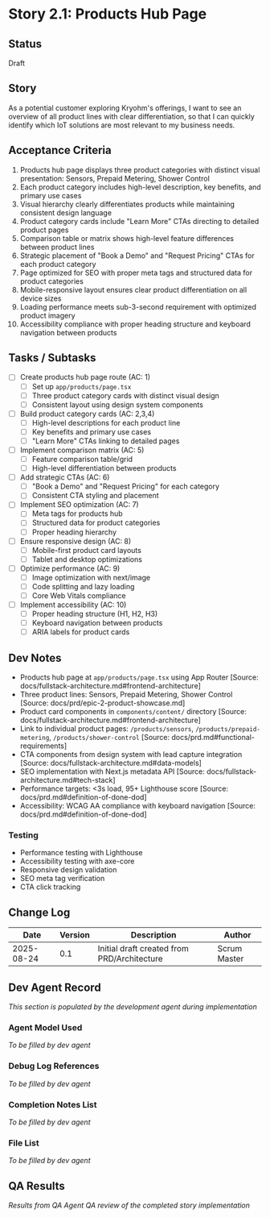 # Story 2.1: Products Hub Page

## Status
Draft

## Story
As a potential customer exploring Kryohm's offerings,
I want to see an overview of all product lines with clear differentiation,
so that I can quickly identify which IoT solutions are most relevant to my business needs.

## Acceptance Criteria
1. Products hub page displays three product categories with distinct visual presentation: Sensors, Prepaid Metering, Shower Control
2. Each product category includes high-level description, key benefits, and primary use cases
3. Visual hierarchy clearly differentiates products while maintaining consistent design language
4. Product category cards include "Learn More" CTAs directing to detailed product pages
5. Comparison table or matrix shows high-level feature differences between product lines
6. Strategic placement of "Book a Demo" and "Request Pricing" CTAs for each product category
7. Page optimized for SEO with proper meta tags and structured data for product categories
8. Mobile-responsive layout ensures clear product differentiation on all device sizes
9. Loading performance meets sub-3-second requirement with optimized product imagery
10. Accessibility compliance with proper heading structure and keyboard navigation between products

## Tasks / Subtasks
- [ ] Create products hub page route (AC: 1)
  - [ ] Set up `app/products/page.tsx`
  - [ ] Three product category cards with distinct visual design
  - [ ] Consistent layout using design system components
- [ ] Build product category cards (AC: 2,3,4)
  - [ ] High-level descriptions for each product line
  - [ ] Key benefits and primary use cases
  - [ ] "Learn More" CTAs linking to detailed pages
- [ ] Implement comparison matrix (AC: 5)
  - [ ] Feature comparison table/grid
  - [ ] High-level differentiation between products
- [ ] Add strategic CTAs (AC: 6)
  - [ ] "Book a Demo" and "Request Pricing" for each category
  - [ ] Consistent CTA styling and placement
- [ ] Implement SEO optimization (AC: 7)
  - [ ] Meta tags for products hub
  - [ ] Structured data for product categories
  - [ ] Proper heading hierarchy
- [ ] Ensure responsive design (AC: 8)
  - [ ] Mobile-first product card layouts
  - [ ] Tablet and desktop optimizations
- [ ] Optimize performance (AC: 9)
  - [ ] Image optimization with next/image
  - [ ] Code splitting and lazy loading
  - [ ] Core Web Vitals compliance
- [ ] Implement accessibility (AC: 10)
  - [ ] Proper heading structure (H1, H2, H3)
  - [ ] Keyboard navigation between products
  - [ ] ARIA labels for product cards

## Dev Notes
- Products hub page at `app/products/page.tsx` using App Router [Source: docs/fullstack-architecture.md#frontend-architecture]
- Three product lines: Sensors, Prepaid Metering, Shower Control [Source: docs/prd/epic-2-product-showcase.md]
- Product card components in `components/content/` directory [Source: docs/fullstack-architecture.md#frontend-architecture]
- Link to individual product pages: `/products/sensors`, `/products/prepaid-metering`, `/products/shower-control` [Source: docs/prd.md#functional-requirements]
- CTA components from design system with lead capture integration [Source: docs/fullstack-architecture.md#data-models]
- SEO implementation with Next.js metadata API [Source: docs/fullstack-architecture.md#tech-stack]
- Performance targets: <3s load, 95+ Lighthouse score [Source: docs/prd.md#definition-of-done-dod]
- Accessibility: WCAG AA compliance with keyboard navigation [Source: docs/prd.md#definition-of-done-dod]

### Testing
- Performance testing with Lighthouse
- Accessibility testing with axe-core
- Responsive design validation
- SEO meta tag verification
- CTA click tracking

## Change Log
| Date | Version | Description | Author |
|------|---------|-------------|--------|
| 2025-08-24 | 0.1 | Initial draft created from PRD/Architecture | Scrum Master |

## Dev Agent Record
*This section is populated by the development agent during implementation*

### Agent Model Used
*To be filled by dev agent*

### Debug Log References
*To be filled by dev agent*

### Completion Notes List
*To be filled by dev agent*

### File List
*To be filled by dev agent*

## QA Results
*Results from QA Agent QA review of the completed story implementation*
